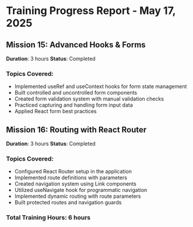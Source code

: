 # Training Progress Report - May 17, 2025

## Mission 15: Advanced Hooks & Forms
**Duration**: 3 hours
**Status**: Completed

### Topics Covered:
- Implemented useRef and useContext hooks for form state management
- Built controlled and uncontrolled form components
- Created form validation system with manual validation checks
- Practiced capturing and handling form input data
- Applied React form best practices

## Mission 16: Routing with React Router
**Duration**: 3 hours
**Status**: Completed

### Topics Covered:
- Configured React Router setup in the application
- Implemented route definitions with parameters
- Created navigation system using Link components
- Utilized useNavigate hook for programmatic navigation
- Implemented dynamic routing with route parameters
- Built protected routes and navigation guards

### Total Training Hours: 6 hours